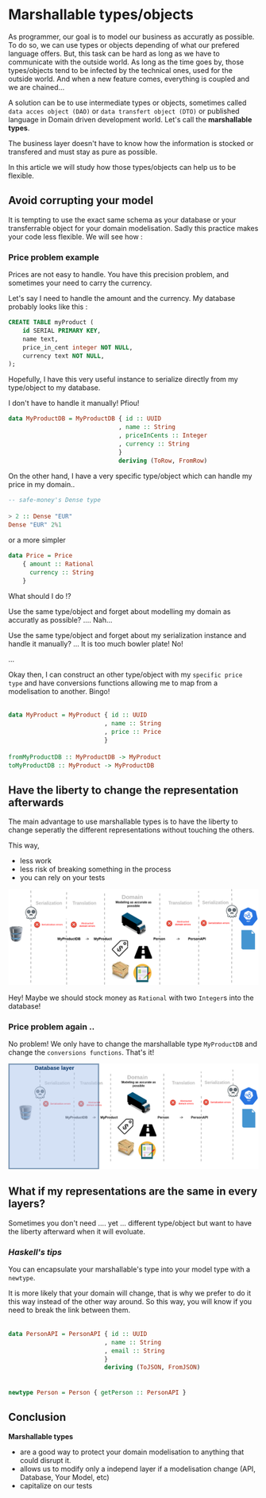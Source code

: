 # Marshallable types/objects

As programmer, our goal is to model our business as accuratly as possible. To do so, we  can use types or objects depending of what our prefered language offers. But, this task can be hard as long as we have to communicate with the outside world. As long as the time goes by, those types/objects tend to be infected by the technical ones, used for the outside world. And when a new feature comes, everything is coupled and we are chained...

A solution can be to use intermediate types or objects, sometimes called `data acces object (DAO)` or `data transfert object (DTO)` or published language in Domain driven development world. Let's call the **marshallable types**.

The business layer doesn't have to know how the information is stocked or transfered and must stay as pure as possible.

In this article we will study how those types/objects can help us to be flexible.

## Avoid corrupting your model

It is tempting to use the exact same schema as your database or your transferrable object for your domain modelisation. Sadly this practice makes your code less flexible. We will see how : 

### Price problem example

Prices are not easy to handle. You have this precision problem, and sometimes your need to carry the currency.

Let's say I need to handle the amount and the currency. My database probably looks like this : 

```SQL
CREATE TABLE myProduct (
    id SERIAL PRIMARY KEY,
    name text,
    price_in_cent integer NOT NULL,
    currency text NOT NULL,	
);
```

Hopefully, I have this very useful instance to serialize directly from my type/object to my database. 

I don't have to handle it manually! Pfiou!


```Haskell
data MyProductDB = MyProductDB { id :: UUID
                               , name :: String
                               , priceInCents :: Integer
                               , currency :: String
                               }
                               deriving (ToRow, FromRow)
```

On the other hand, I have a very specific type/object which can handle my price in my domain..

```Haskell
-- safe-money's Dense type

> 2 :: Dense "EUR"
Dense "EUR" 2%1
```

or a more simpler

```Haskell
data Price = Price 
    { amount :: Rational
      currency :: String 
    }
```

What should I do !?

Use the same type/object and forget about modelling my domain as accuratly as possible? .... Nah...

Use the same type/object and forget about my serialization instance and handle it manually? ... It is too much bowler plate! No!

...

Okay then, I can construct an other type/object with my `specific price type` and have conversions functions allowing me to map from a modelisation to another. Bingo!

```Haskell

data MyProduct = MyProduct { id :: UUID
                           , name :: String
                           , price :: Price
                           }

fromMyProductDB :: MyProductDB -> MyProduct
toMyProductDB :: MyProduct -> MyProductDB
```

## Have the liberty to change the representation afterwards

The main advantage to use marshallable types is to have the liberty to change seperatly the different representations without touching the others.

This way, 
- less work
- less risk of breaking something in the process
- you can rely on your tests

![Architecture schema?](img/sa.png)

Hey! Maybe we should stock money as `Rational` with two `Integer`s into the database! 

### Price problem again ..

No problem! We only have to change the marshallable type `MyProductDB` and change the `conversions functions`. That's it!

![Architecture schema?](img/database_layer.png)

## What if my representations are the same in every layers?

Sometimes you don't need .... yet ... different type/object but want to have the liberty afterward when it will evoluate.

### *Haskell's tips*

You can encapsulate your marshallable's type into your model type with a `newtype`.

It is more likely that your domain will change, that is why we prefer to do it this way instead of the other way around. So this way, you will know if you need to break the link between them.

```Haskell

data PersonAPI = PersonAPI { id :: UUID
                           , name :: String
                           , email :: String
                           }
                           deriving (ToJSON, FromJSON)
                     
                     
newtype Person = Person { getPerson :: PersonAPI }

```
## Conclusion

**Marshallable types** 
- are a good way to protect your domain modelisation to anything that could disrupt it.
- allows us to modify only a independ layer if a modelisation change (API, Database, Your Model, etc)
- capitalize on our tests
